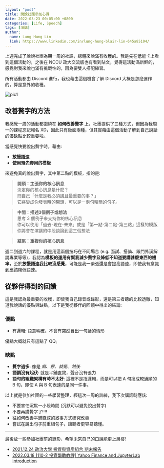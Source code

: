 ```yaml
---
layout: "post"
title: 說說社團參加心得
date: 2022-03-23 00:05:00 +0800
categories: [Life, Speech]
tags: [演講]
author:
  name: Lung Hung Lin
  link: https://www.linkedin.com/in/lung-hung-blair-lin-645a85194/ 
---
```

上週完成了說說社團為期一周的社課，總體來說滿有收穫的。我是先在低能卡上看到這個活動的，之後在 NCCU 政大交流版也有看到貼文，覺得這活動滿新鮮的，感覺對我來說也滿有挑戰性的，因為要雙人搭配練習。  

所有活動都由 Discord 進行，我也藉由這個機會了解 Discord 大概是怎麼運作的，算是意外的收穫。

![pic1](https://lh3.googleusercontent.com/pw/AM-JKLU4fM5Zz6SrtUx7lz-GvpQoZdxtFiHZZYgQyOML0-DzuPoheyuSJlazOn3xCvxCFjhMSukE_1filz8zs-RIwwWZ9pwC8XM_T2grTZNk8YdpqWEFXRi2t2bbv0L9p2pEaYBm1WkmrtfznSt8gf6sGfcM=w1609-h893-no?authuser=0) 

## 改善贅字的方法
我感覺一周的活動都圍繞在 **如何改善贅字** 上，社團提供了三種方式，但因為我周一的課程忘記報名 XD，因此只有後面兩種，但其實藉由這個活動了解到自己說話的優缺點比較重要啦。

當感覺快要說出贅字時，藉由:
- **放慢語速** 
- **使用預先套用的模板**

來避免真的說出贅字，其中第二點的模板，指的是:

> **開頭：主張你的核心訊息**  
決定你的核心訊息是什麼？  
問自己「什麼是我必須講且最重要的事？」  
它將變成你發表時的開頭，可以是一兩句精簡的句子。

> **中間：描述3個例子或想法**  
思考 3 個例子來支持你的核心訊息  
你可以使用「過去-現在-未來」或是「第一點-第二點-第三點」這樣的模版  
你將會在演講的中段談論到這三個想法  

> **結尾：重複你的核心訊息**

週二到週六的課程，就是用這兩個技巧在不同場合 (e.g. 面試、搭訕、跟門外漢解說專業等等)，我認為**模板的運用有幫我減少贅字及降低不知道要講甚麼東西的機率**，至於**放慢語速我比較沒感覺**，可能是我一緊張還是會提高語速，即使我有意識到應該降低語速。

## 從夥伴得到的回饋
這是我認為最重要的收穫，即使我自己錄音或錄影，還是第三者聽的比較透徹，知道我說話的優點與缺點，以下是我從夥伴的回饋中得出的結論:

### 優點
- 有邏輯: 語意明確，不會有突然冒出一句話的情形

優點大概就只有這點了 QQ。

### 缺點
- **贅字過多**: 像是 _痾_、_恩_、_就是_、_然後_
- **語調沒有起伏**: 就是平鋪直敘，聲音沒有張力
- **語句的組織架構有時不太好**: 這裡不是指邏輯，而是可以把 A 句換成較通順的 B 句，即使 A 與 B 句表達的是同一件事。

以上就是參加社團的一些學習整理，經這次一周的訓練，我下次講話時應該:
- 不要害怕沉默一小段時間 (沉默可以避免說出贅字)
- 不要再講贅字了!!!!
- 往如何改善平鋪直敘的敘事方式研究改善
- 嘗試在說出句子前重組句子，讓聽者更容易聽懂。

---
最後放一些參加社團前的錄影，希望未來自己的口說能更上層樓! 

- [2021.12.24 政治大學 投資與資產組合 期末報告](https://www.youtube.com/watch?v=kZV8znkFHaI)
- [2022.03.18 [110-2 投資學助教課] Yahoo Finance and JupyterLab Introduction](https://www.youtube.com/watch?v=axOSG4ZaT8E)